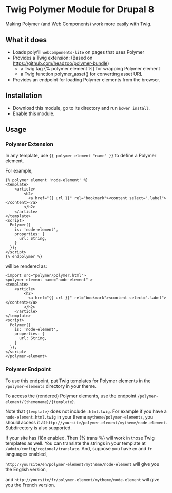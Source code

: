 # Twig Polymer Module for Drupal 8
Making Polymer (and Web Components) work more easily with Twig.

## What it does
 * Loads polyfill `webcomponents-lite` on pages that uses Polymer
 * Provides a Twig extension: (Based on https://github.com/headzoo/polymer-bundle)
   * a Twig tag {% polymer element %} for wrapping Polymer element
   * a Twig function polymer_asset() for converting asset URL
 * Provides an endpoint for loading Polymer elements from the browser.

## Installation
 - Download this module, go to its directory and run `bower install`.
 - Enable this module.

## Usage

### Polymer Extension
In any template, use `{{ polymer element "name" }}` to define a Polymer element.

For example,
```
{% polymer element 'node-element' %}
<template>
    <article>
        <h2>
          <a href="{{ url }}" rel="bookmark"><content select=".label"></content></a>
        </h2>
    </article>
</template>
<script>
  Polymer({
    is: 'node-element',
    properties: {
      url: String,
    }
  });
</script>
{% endpolymer %}
```
will be rendered as:
```
<import src="polymer/polymer.html">
<polymer-element name="node-element" >
<template>
    <article>
        <h2>
          <a href="{{ url }}" rel="bookmark"><content select=".label"></content></a>
        </h2>
    </article>
</template>
<script>
  Polymer({
    is: 'node-element',
    properties: {
      url: String,
    }
  });
</script>
</polymer-element>
```
### Polymer Endpoint
To use this endpoint, put Twig templates for Polymer elements in the `/polymer-elements` directory in your theme.

To access the (rendered) Polymer elements, use the endpoint `/polymer-element/{themename}/{template}`.

Note that `{template}` does not include `.html.twig`. For example if you have a `node-element.html.twig` in your theme `mytheme/polymer-elements`, you should access it at `http://yoursite/polymer-element/mytheme/node-element`. Subdirectory is also supported.

If your site has i18n enabled. Then {% trans %} will work in those Twig templates as well. You can translate the strings in your template at `/admin/config/regional/translate`. And, suppose you have `en` and `fr` languages enabled, 

`http://yoursite/en/polymer-element/mytheme/node-element` will give you the English version, 

and `http://yoursite/fr/polymer-element/mytheme/node-element` will give you the French version. 
